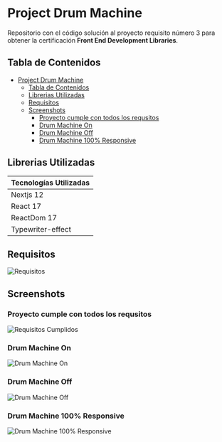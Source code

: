 # Project Drum Machine

Repositorio con el código solución al proyecto requisito número 3 para obtener la certificación **Front End Development Libraries**.

## Tabla de Contenidos

- [Project Drum Machine](#project-drum-machine)
  - [Tabla de Contenidos](#tabla-de-contenidos)
  - [Librerias Utilizadas](#librerias-utilizadas)
  - [Requisitos](#requisitos)
  - [Screenshots](#screenshots)
    - [Proyecto cumple con todos los requsitos](#proyecto-cumple-con-todos-los-requsitos)
    - [Drum Machine On](#drum-machine-on)
    - [Drum Machine Off](#drum-machine-off)
    - [Drum Machine 100% Responsive](#drum-machine-100-responsive)

## Librerias Utilizadas

| Tecnologías Utilizadas |
| ---------------------- |
| Nextjs 12              |
| React 17               |
| ReactDom 17            |
| Typewriter-effect      |

## Requisitos

![Requisitos](./screenshots/requisitos.webp)

## Screenshots

### Proyecto cumple con todos los requsitos

![Requisitos Cumplidos](./screenshots/proyecto_aprobado.webp)

### Drum Machine On

![Drum Machine On](./screenshots/proyecto_on.webp)

### Drum Machine Off

![Drum Machine Off](./screenshots/proyecto_off.webp)

### Drum Machine 100% Responsive

![Drum Machine 100% Responsive](./screenshots/proyecto_responsivo.webp)
